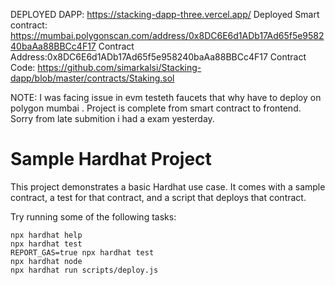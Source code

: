 DEPLOYED DAPP: https://stacking-dapp-three.vercel.app/
Deployed Smart contract: https://mumbai.polygonscan.com/address/0x8DC6E6d1ADb17Ad65f5e958240baAa88BBCc4F17
Contract Address:0x8DC6E6d1ADb17Ad65f5e958240baAa88BBCc4F17
Contract Code: https://github.com/simarkalsi/Stacking-dapp/blob/master/contracts/Staking.sol

NOTE: I was facing issue in evm testeth faucets that why have to deploy on polygon mumbai . Project is complete from smart contract to frontend. Sorry from late submition i had a exam yesterday.




# Sample Hardhat Project

This project demonstrates a basic Hardhat use case. It comes with a sample contract, a test for that contract, and a script that deploys that contract.

Try running some of the following tasks:

```shell
npx hardhat help
npx hardhat test
REPORT_GAS=true npx hardhat test
npx hardhat node
npx hardhat run scripts/deploy.js
```
